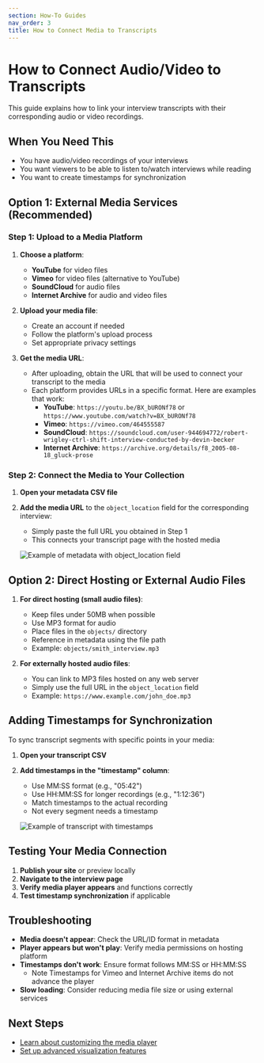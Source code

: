 ```yaml
---
section: How-To Guides
nav_order: 3
title: How to Connect Media to Transcripts
---
```


# How to Connect Audio/Video to Transcripts

This guide explains how to link your interview transcripts with their corresponding audio or video recordings.

## When You Need This

- You have audio/video recordings of your interviews
- You want viewers to be able to listen to/watch interviews while reading
- You want to create timestamps for synchronization

## Option 1: External Media Services (Recommended)

### Step 1: Upload to a Media Platform

1. **Choose a platform**:
   - **YouTube** for video files
   - **Vimeo** for video files (alternative to YouTube)
   - **SoundCloud** for audio files
   - **Internet Archive** for audio and video files

2. **Upload your media file**:
   - Create an account if needed
   - Follow the platform's upload process
   - Set appropriate privacy settings

3. **Get the media URL**:
   - After uploading, obtain the URL that will be used to connect your transcript to the media
   - Each platform provides URLs in a specific format. Here are examples that work:
     - **YouTube**: `https://youtu.be/BX_bURONf78` or `https://www.youtube.com/watch?v=BX_bURONf78`
     - **Vimeo**: `https://vimeo.com/464555587`
     - **SoundCloud**: `https://soundcloud.com/user-944694772/robert-wrigley-ctrl-shift-interview-conducted-by-devin-becker`
     - **Internet Archive**: `https://archive.org/details/f8_2005-08-18_gluck-prose`

### Step 2: Connect the Media to Your Collection

1. **Open your metadata CSV file**
2. **Add the media URL** to the `object_location` field for the corresponding interview:
   - Simply paste the full URL you obtained in Step 1
   - This connects your transcript page with the hosted media

   ![Example of metadata with object_location field](SCREENSHOT_PLACEHOLDER)

## Option 2: Direct Hosting or External Audio Files

1. **For direct hosting (small audio files)**:
   - Keep files under 50MB when possible
   - Use MP3 format for audio
   - Place files in the `objects/` directory
   - Reference in metadata using the file path
   - Example: `objects/smith_interview.mp3`

2. **For externally hosted audio files**:
   - You can link to MP3 files hosted on any web server
   - Simply use the full URL in the `object_location` field
   - Example: `https://www.example.com/john_doe.mp3`

## Adding Timestamps for Synchronization

To sync transcript segments with specific points in your media:

1. **Open your transcript CSV**
2. **Add timestamps in the "timestamp" column**:
   - Use MM:SS format (e.g., "05:42")
   - Use HH:MM:SS for longer recordings (e.g., "1:12:36")
   - Match timestamps to the actual recording
   - Not every segment needs a timestamp

   ![Example of transcript with timestamps](SCREENSHOT_PLACEHOLDER)

## Testing Your Media Connection

1. **Publish your site** or preview locally
2. **Navigate to the interview page**
3. **Verify media player appears** and functions correctly
4. **Test timestamp synchronization** if applicable

## Troubleshooting

- **Media doesn't appear**: Check the URL/ID format in metadata
- **Player appears but won't play**: Verify media permissions on hosting platform
- **Timestamps don't work**: Ensure format follows MM:SS or HH:MM:SS
   - Note Timestamps for Vimeo and Internet Archive items do not advance the player
- **Slow loading**: Consider reducing media file size or using external services

## Next Steps

- [Learn about customizing the media player](../customize/customization.html)
- [Set up advanced visualization features](../customize/visualizations.html)